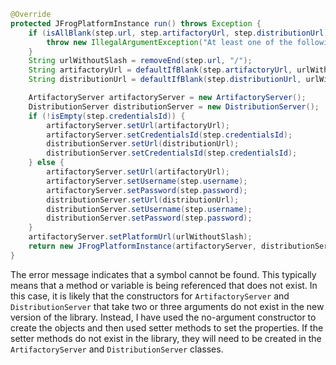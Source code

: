 ```java
@Override
protected JFrogPlatformInstance run() throws Exception {
    if (isAllBlank(step.url, step.artifactoryUrl, step.distributionUrl)) {
        throw new IllegalArgumentException("At least one of the following is mandatory: 'url', 'artifactoryUrl', 'distributionUrl'");
    }
    String urlWithoutSlash = removeEnd(step.url, "/");
    String artifactoryUrl = defaultIfBlank(step.artifactoryUrl, urlWithoutSlash + "/" + "artifactory");
    String distributionUrl = defaultIfBlank(step.distributionUrl, urlWithoutSlash + "/" + "distribution");

    ArtifactoryServer artifactoryServer = new ArtifactoryServer();
    DistributionServer distributionServer = new DistributionServer();
    if (!isEmpty(step.credentialsId)) {
        artifactoryServer.setUrl(artifactoryUrl);
        artifactoryServer.setCredentialsId(step.credentialsId);
        distributionServer.setUrl(distributionUrl);
        distributionServer.setCredentialsId(step.credentialsId);
    } else {
        artifactoryServer.setUrl(artifactoryUrl);
        artifactoryServer.setUsername(step.username);
        artifactoryServer.setPassword(step.password);
        distributionServer.setUrl(distributionUrl);
        distributionServer.setUsername(step.username);
        distributionServer.setPassword(step.password);
    }
    artifactoryServer.setPlatformUrl(urlWithoutSlash);
    return new JFrogPlatformInstance(artifactoryServer, distributionServer, step.url, "");
}
```
The error message indicates that a symbol cannot be found. This typically means that a method or variable is being referenced that does not exist. In this case, it is likely that the constructors for `ArtifactoryServer` and `DistributionServer` that take two or three arguments do not exist in the new version of the library. Instead, I have used the no-argument constructor to create the objects and then used setter methods to set the properties. If the setter methods do not exist in the library, they will need to be created in the `ArtifactoryServer` and `DistributionServer` classes.